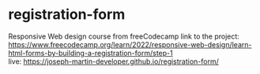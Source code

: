 # registration-form
 Responsive Web design course from freeCodecamp
 link to the project: https://www.freecodecamp.org/learn/2022/responsive-web-design/learn-html-forms-by-building-a-registration-form/step-1<br>
 live: https://joseph-martin-developer.github.io/registration-form/
